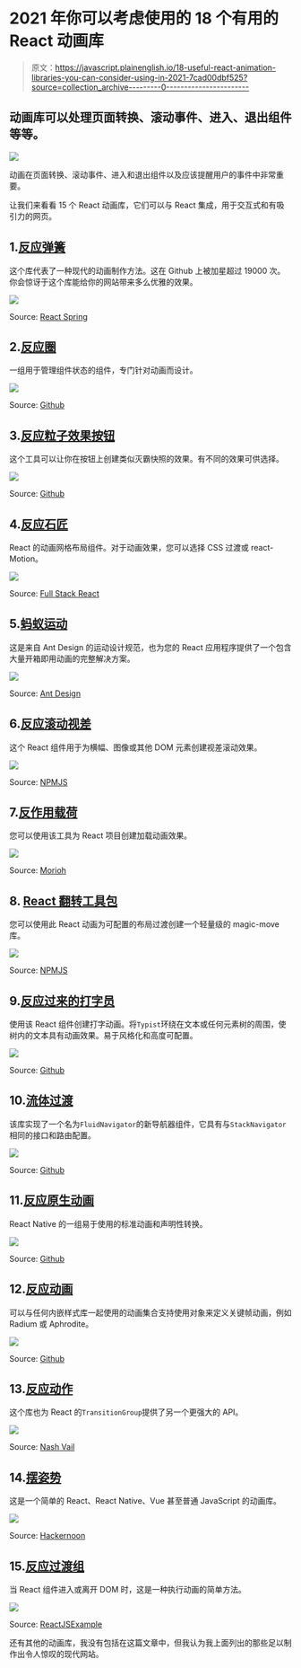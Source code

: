 # 2021 年你可以考虑使用的 18 个有用的 React 动画库

> 原文：<https://javascript.plainenglish.io/18-useful-react-animation-libraries-you-can-consider-using-in-2021-7cad00dbf525?source=collection_archive---------0----------------------->

## 动画库可以处理页面转换、滚动事件、进入、退出组件等等。

![](img/8a6a9f06af46ac7f52837edcaa4c8a56.png)

动画在页面转换、滚动事件、进入和退出组件以及应该提醒用户的事件中非常重要。

让我们来看看 15 个 React 动画库，它们可以与 React 集成，用于交互式和有吸引力的网页。

## 1.[反应弹簧](https://github.com/pmndrs/react-spring)

这个库代表了一种现代的动画制作方法。这在 Github 上被加星超过 19000 次。你会惊讶于这个库能给你的网站带来多么优雅的效果。

![](img/da5c510e51fe78999503db11cbb37dac.png)

Source: [React Spring](https://www.react-spring.io/)

## 2.[反应圈](https://github.com/zzarcon/react-circle)

一组用于管理组件状态的组件，专门针对动画而设计。

![](img/4f995150608261738188e7d7d8566981.png)

Source: [Github](https://github.com/zzarcon/react-circle)

## 3.[反应粒子效果按钮](https://github.com/transitive-bullshit/react-particle-effect-button)

这个工具可以让你在按钮上创建类似灭霸快照的效果。有不同的效果可供选择。

![](img/9dcad47511c5c99f547be343c0cb89ec.png)

Source: [Github](https://github.com/transitive-bullshit/react-particle-effect-button)

## 4.[反应石匠](https://github.com/dantrain/react-stonecutter)

React 的动画网格布局组件。对于动画效果，您可以选择 CSS 过渡或 react-Motion。

![](img/3162139cf4a27a2b9ac0d8da9f793dad.png)

Source: [Full Stack React](http://newsletter.fullstackreact.com/issues/25)

## 5.[蚂蚁运动](https://github.com/ant-design/ant-motion)

这是来自 Ant Design 的运动设计规范，也为您的 React 应用程序提供了一个包含大量开箱即用动画的完整解决方案。

![](img/aafb091a8d86b93bf64b730e457df4e8.png)

Source: [Ant Design](https://ant.design/docs/spec/motion)

## 6.[反应滚动视差](https://github.com/jscottsmith/react-scroll-parallax)

这个 React 组件用于为横幅、图像或其他 DOM 元素创建视差滚动效果。

![](img/7255b1885843d41207d8dc514f48463f.png)

Source: [NPMJS](https://www.npmjs.com/package/react-native-parallax-header-scrollview/v/1.0.1)

## 7.[反作用载荷](https://github.com/fakiolinho/react-loading)

您可以使用该工具为 React 项目创建加载动画效果。

![](img/68bfb968bfd44d3588ffd193294e596a.png)

Source: [Morioh](https://morioh.com/p/279e7fbff49b)

## 8. [React 翻转工具包](https://github.com/aholachek/react-flip-toolkit)

您可以使用此 React 动画为可配置的布局过渡创建一个轻量级的 magic-move 库。

![](img/8a6a9f06af46ac7f52837edcaa4c8a56.png)

Source: [NPMJS](https://www.npmjs.com/package/react-flip-toolkit/v/6.6.7)

## 9.[反应过来的打字员](https://github.com/jstejada/react-typist)

使用该 React 组件创建打字动画。将`Typist`环绕在文本或任何元素树的周围，使树内的文本具有动画效果。易于风格化和高度可配置。

![](img/2b02a56fa3285dd877c0d15984811a4f.png)

Source: [Github](https://jstejada.github.io/react-typist/)

## 10.[流体过渡](https://github.com/fram-x/FluidTransitions)

该库实现了一个名为`FluidNavigator`的新导航器组件，它具有与`StackNavigator`相同的接口和路由配置。

![](img/ab48d8ce195a5648d92b92170f1f85ba.png)

Source: [Github](https://github.com/fram-x/FluidTransitions)

## 11.[反应原生动画](https://github.com/oblador/react-native-animatable)

React Native 的一组易于使用的标准动画和声明性转换。

![](img/1bda32a8afa426174699b401c2f325d0.png)

Source: [Github](https://github.com/oblador/react-native-animatable)

## 12.[反应动画](https://github.com/FormidableLabs/react-animations)

可以与任何内嵌样式库一起使用的动画集合支持使用对象来定义关键帧动画，例如 Radium 或 Aphrodite。

![](img/4d9f9ccf13332e8bf666592fbb3af657.png)

Source: [Github](https://github.com/FormidableLabs/react-animations)

## 13.[反应动作](https://github.com/chenglou/react-motion)

这个库也为 React 的`TransitionGroup`提供了另一个更强大的 API。

![](img/1aa59cf4c569eb98255581bfd0fdb3ce.png)

Source: [Nash Vail](https://medium.com/@nashvail/a-gentle-introduction-to-react-motion-dc50dd9f2459)

## 14.[摆姿势](https://popmotion.io/pose/)

这是一个简单的 React、React Native、Vue 甚至普通 JavaScript 的动画库。

![](img/c888079f5763f157804b733367905013.png)

Source: [Hackernoon](https://hackernoon.com/animations-in-react-at-60fps-an-introduction-to-react-pose-6db5a1c1e0ae)

## 15.[反应过渡组](https://github.com/reactjs/react-transition-group)

当 React 组件进入或离开 DOM 时，这是一种执行动画的简单方法。

![](img/41d04555647a2e0647de1a1057d28d73.png)

Source: [ReactJSExample](http://reactjsexample.com/a-react-css-transition-group-addon/)

还有其他的动画库，我没有包括在这篇文章中，但我认为我上面列出的那些足以制作出令人惊叹的现代网站。